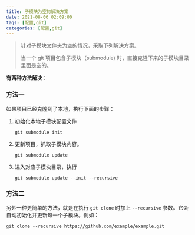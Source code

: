 ```yaml
---
title: 子模块为空的解决方案
date: 2021-08-06 02:09:00
tags: [配置,git]
categories: [配置,git]
---
```


> 针对子模块文件夹为空的情况，采取下列解决方案。
>
> 当一个 git 项目包含子模块（submodule) 时，直接克隆下来的子模块目录里面是空的。

**有两种方法解决**：

### 方法一

如果项目已经克隆到了本地，执行下面的步骤：

1. 初始化本地子模块配置文件

   ```
   git submodule init
   ```
   
2. 更新项目，抓取子模块内容。

   ```
   git submodule update
   ```

3. 进入对应子模块目录，执行

   ```
   git submodule update --init --recursive
   ```

### 方法二

另外一种更简单的方法，就是在执行 `git clone` 时加上 `--recursive` 参数。它会自动初始化并更新每一个子模块。例如：

```
git clone --recursive https://github.com/example/example.git
```

